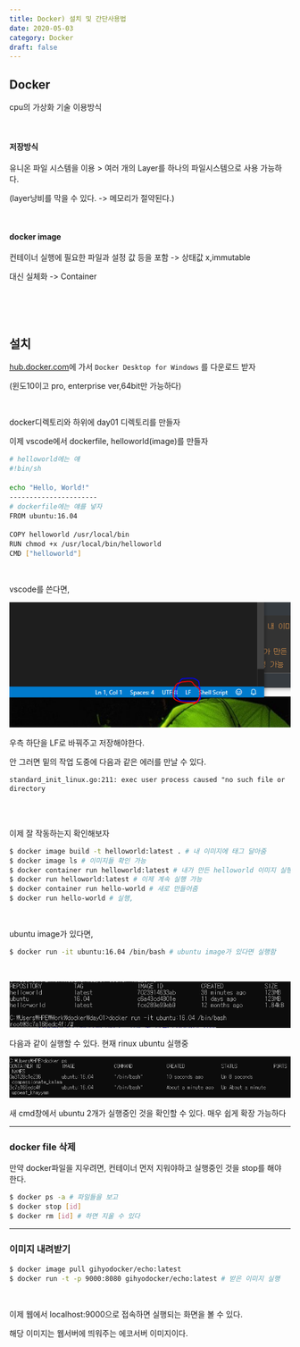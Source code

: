 ```yaml
---
title: Docker) 설치 및 간단사용법
date: 2020-05-03
category: Docker
draft: false
---
```

## Docker

cpu의 가상화 기술 이용방식

<br/>

#### 저장방식

유니온 파일 시스템을 이용 > 여러 개의 Layer를 하나의 파일시스템으로 사용 가능하다.

(layer낭비를 막을 수 있다. -> 메모리가 절약된다.)

<br/>

#### docker image

컨테이너 실행에 필요한 파일과 설정 값 등을 포함 -> 상태값 x,immutable

대신 실체화 -> Container

<br/>

<br/>

<br/>

## 설치

[hub.docker.com](https://hub.docker.com/editions/community/docker-ce-desktop-windows)에 가서 `Docker Desktop for Windows` 를 다운로드 받자

(윈도10이고 pro, enterprise ver,64bit만 가능하다)

<br/>



docker디렉토리와 하위에 day01 디렉토리를 만들자

이제 vscode에서 dockerfile, helloworld(image)를 만들자

```bash
# helloworld에는 얘
#!bin/sh

echo "Hello, World!"
----------------------
# dockerfile에는 얘를 넣자
FROM ubuntu:16.04

COPY helloworld /usr/local/bin
RUN chmod +x /usr/local/bin/helloworld
CMD ["helloworld"]
```

<br/>

vscode를 쓴다면,

![image-20191230172359176](image-20191230172359176.png)

우측 하단을 LF로 바꿔주고 저장해야한다.

안 그러면 밑의 작업 도중에 다음과 같은 에러를 만날 수 있다.

```
standard_init_linux.go:211: exec user process caused "no such file or directory
```



<br/>

<br/>

이제 잘 작동하는지 확인해보자

```bash
$ docker image build -t helloworld:latest . # 내 이미지에 태그 달아줌
$ docker image ls # 이미지들 확인 가능
$ docker container run helloworld:latest # 내가 만든 helloworld 이미지 실행
$ docker run helloworld:latest # 이제 계속 실행 가능
$ docker container run hello-world # 새로 만들어줌
$ docker run hello-world # 실행, 
```

<br/>

ubuntu image가 있다면,

```bash
$ docker run -it ubuntu:16.04 /bin/bash # ubuntu image가 있다면 실행함
```

<br/>

![](image-20191230165711012.png)

다음과 같이 실행할 수 있다. 현재 rinux ubuntu 실행중

![image-20191230165840889](image-20191230165840889.png)

새 cmd창에서 ubuntu 2개가 실행중인 것을 확인할 수 있다. 매우 쉽게 확장 가능하다



---

### docker file 삭제

만약 docker파일을 지우려면, 컨테이너 먼저 지워야하고 실행중인 것을 stop를 해야 한다.

```bash
$ docker ps -a # 파일들을 보고
$ docker stop [id]
$ docker rm [id] # 하면 지울 수 있다
```

---

### 이미지 내려받기

```bash
$ docker image pull gihyodocker/echo:latest
$ docker run -t -p 9000:8080 gihyodocker/echo:latest # 받은 이미지 실행
```

<br/>

이제 웹에서 localhost:9000으로 접속하면 실행되는 화면을 볼 수 있다.

해당 이미지는 웹서버에 띄워주는 에코서버 이미지이다.